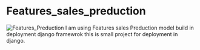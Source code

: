 # Features_sales_preduction
![Features_Preduction](https://user-images.githubusercontent.com/96344394/199279783-3b665767-47f5-4dd4-8bb6-dbd7876c94ac.png)
I am using Features sales Preduction model build in deployment django framewrok this is small project for deployment in django.
